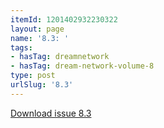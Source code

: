 ```yaml
---
itemId: 1201402932230322
layout: page
name: '8.3: '
tags:
- hasTag: dreamnetwork
- hasTag: dream-network-volume-8
type: post
urlSlug: '8.3'
---
```

<a href="files/pdfs/Volume_8/8.3-Dream-Network-Bulletin_Volume-8-Number-3.pdf" download="">Download issue 8.3</a>